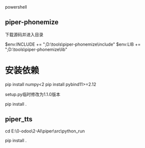 powershell

## piper-phonemize

下载源码并进入目录

$env:INCLUDE += ";D:\tools\piper-phonemize\include"
$env:LIB += ";D:\tools\piper-phonemize\lib"

# 安装依赖
pip install numpy<2
pip install pybind11>=2.12

setup.py临时修改为1.1.0版本

pip install .

## piper_tts

cd E:\0-odoo\2-AI\piper\src\python_run

pip install .
